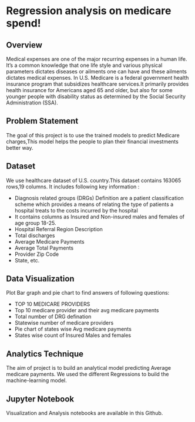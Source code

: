 # Regression analysis on medicare spend!

## Overview
Medical expenses are one of the major recurring expenses in a human life. It’s a common 
knowledge that one life style and various physical parameters dictates diseases or ailments one 
can have and these ailments dictates medical expenses.
In U.S. Medicare is a federal government health insurance program that subsidizes healthcare
services.It primarily provides health insurance for Americans aged 65 and older, but also for 
some younger people with disability status as determined by the Social Security Administration 
(SSA).

## Problem Statement
The goal of this project is to use the trained models to predict Medicare charges,This model 
helps the people to plan their financial investments better way.

## Dataset
We use healthcare dataset of U.S. country.This dataset contains 163065 rows,19 columns.
It includes following key information :
*	Diagnosis related groups (DRGs) Definition are a patient classification scheme which provides a means of relating the type of patients a hospital treats to the costs incurred by the hospital
*	It contains columns as Insured and Non-insured males and females of age group 18-25.
*	Hospital Referral Region Description
*	Total discharges 
*	Average Medicare Payments
*	Average Total Payments
*	Provider Zip Code
*	State, etc.


## Data Visualization
Plot Bar graph and pie chart to find answers of following questions:

* TOP 10 MEDICARE PROVIDERS
* Top 10 medicare provider and their avg medicare payments
* Total number of DRG defination
* Statewise number of medicare providers
* Pie chart of states wise Avg medicare payments
* States wise count of Insured Males and females

## Analytics Technique
The aim of project is to build an analytical model predicting Average medicare payments. We used the different Regressions to build the machine-learning model.

## Jupyter Notebook
Visualization and Analysis notebooks are available in this Github.
